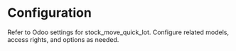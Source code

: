 # Configuration

Refer to Odoo settings for stock_move_quick_lot. Configure related models, access rights, and options as needed.
